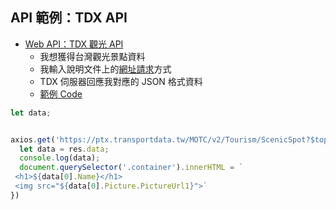 ## API 範例：TDX API
-   [Web API：TDX 觀光 API](https://tdx.transportdata.tw/api-service/swagger)
    -   我想獲得台灣觀光景點資料
    -   我輸入說明文件上的[網址請求](https://ptx.transportdata.tw/MOTC/v2/Tourism/ScenicSpot?$top=30&$format=JSON)方式
    -   TDX 伺服器回應我對應的 JSON 格式資料
    -   [範例 Code](https://codepen.io/hexschool/pen/dyRjQRW?editors=1010)

```js
let data;


axios.get('https://ptx.transportdata.tw/MOTC/v2/Tourism/ScenicSpot?$top=30&$format=JSON').then(function(res){
  let data = res.data;
  console.log(data); 
  document.querySelector('.container').innerHTML = `
 <h1>${data[0].Name}</h1>
 <img src="${data[0].Picture.PictureUrl1}">` 
})

```